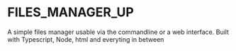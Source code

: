 # FILES_MANAGER_UP

A simple files manager usable via the commandline or a web interface.
Built with Typescript, Node, html and everyting in between
